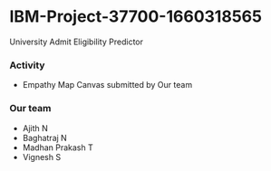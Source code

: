 # IBM-Project-37700-1660318565
University Admit Eligibility Predictor

### Activity
- Empathy Map Canvas submitted by Our team

### Our team
- Ajith N
- Baghatraj N
- Madhan Prakash T
- Vignesh S

